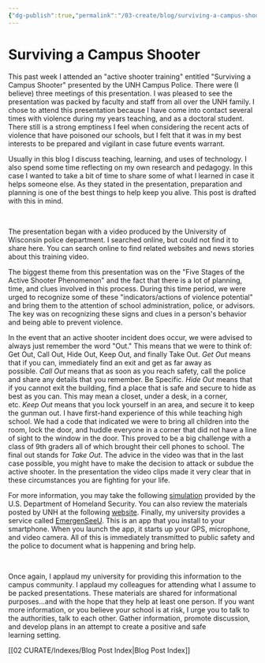 ```yaml
---
{"dg-publish":true,"permalink":"/03-create/blog/surviving-a-campus-shooter/","title":"Surviving a Campus Shooter","tags":["safety","teaching"]}
---
```


# Surviving a Campus Shooter

This past week I attended an "active shooter training" entitled "Surviving a Campus Shooter" presented by the UNH Campus Police. There were (I believe) three meetings of this presentation. I was pleased to see the presentation was packed by faculty and staff from all over the UNH family. I chose to attend this presentation because I have come into contact several times with violence during my years teaching, and as a doctoral student. There still is a strong emptiness I feel when considering the recent acts of violence that have poisoned our schools, but I felt that it was in my best interests to be prepared and vigilant in case future events warrant.

Usually in this blog I discuss teaching, learning, and uses of technology. I also spend some time reflecting on my own research and pedagogy. In this case I wanted to take a bit of time to share some of what I learned in case it helps someone else. As they stated in the presentation, preparation and planning is one of the best things to help keep you alive. This post is drafted with this in mind.

 

The presentation began with a video produced by the University of Wisconsin police department. I searched online, but could not find it to share here. You can search online to find related websites and news stories about this training video.

The biggest theme from this presentation was on the "Five Stages of the Active Shooter Phenomenon" and the fact that there is a lot of planning, time, and clues involved in this process. During this time period, we were urged to recognize some of these "indicators/actions of violence potential" and bring them to the attention of school administration, police, or advisors. The key was on recognizing these signs and clues in a person's behavior and being able to prevent violence.

In the event that an active shooter incident does occur, we were advised to always just remember the word "Out." This means that we were to think of: Get Out, Call Out, Hide Out, Keep Out, and finally Take Out. _Get Out_ means that if you can, immediately find an exit and get as far away as possible. _Call Out_ means that as soon as you reach safety, call the police and share any details that you remember. Be Specific. _Hide Out_ means that if you cannot exit the building, find a place that is safe and secure to hide as best as you can. This may mean a closet, under a desk, in a corner, etc. _Keep Out_ means that you lock yourself in an area, and secure it to keep the gunman out. I have first-hand experience of this while teaching high school. We had a code that indicated we were to bring all children into the room, lock the door, and huddle everyone in a corner that did not have a line of sight to the window in the door. This proved to be a big challenge with a class of 9th graders all of which brought their cell phones to school. The final out stands for _Take Out_. The advice in the video was that in the last case possible, you might have to make the decision to attack or subdue the active shooter. In the presentation the video clips made it very clear that in these circumstances you are fighting for your life.

For more information, you may take the following [simulation](http://emilms.fema.gov/IS907/index.htm) provided by the U.S. Department of Homeland Security. You can also review the materials posted by UNH at the following [website](http://newhaven.edu/student-life/484006/). Finally, my university provides a service called [EmergenSeeU](http://www.emergenseeu.com/index.php). This is an app that you install to your smartphone. When you launch the app, it starts up your GPS, microphone, and video camera. All of this is immediately transmitted to public safety and the police to document what is happening and bring help.

 

Once again, I applaud my university for providing this information to the campus community. I applaud my colleagues for attending what I assume to be packed presentations. These materials are shared for informational purposes...and with the hope that they help at least one person. If you want more information, or you believe your school is at risk, I urge you to talk to the authorities, talk to each other. Gather information, promote discussion, and develop plans in an attempt to create a positive and safe learning setting.

[[02 CURATE/Indexes/Blog Post Index\|Blog Post Index]]